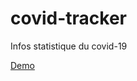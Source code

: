 # covid-tracker
 Infos statistique du covid-19
 
 [Demo](https://project-covid-tracker.netlify.app/)
